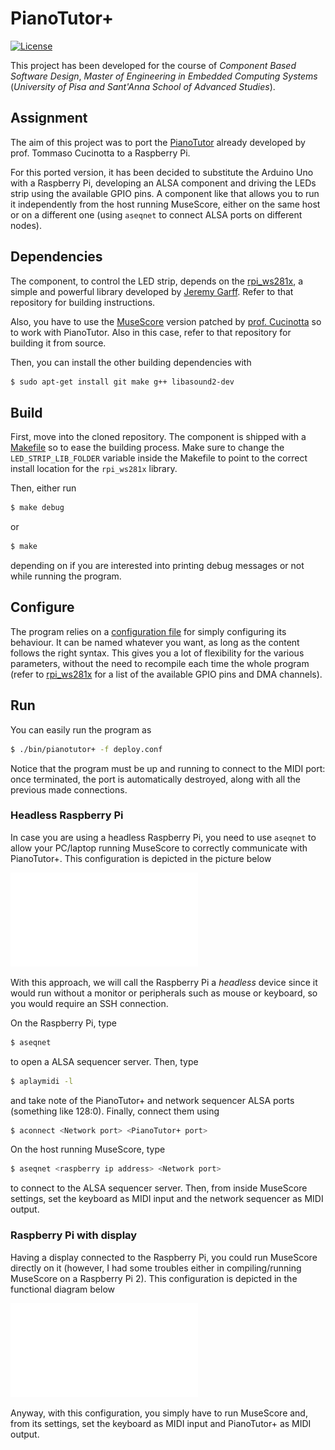 # PianoTutor+


[![License](https://img.shields.io/github/license/gabrielebaris/piano-tutor-plus.svg?style=flat-square)](https://github.com/gabrielebaris/piano-tutor-plus/blob/master/LICENSE)

This project has been developed for the course of *Component Based Software Design*, *Master of Engineering in Embedded Computing Systems* (*University of Pisa and Sant'Anna School of Advanced Studies*).

## Assignment

The aim of this project was to port the [PianoTutor](https://www.linkedin.com/pulse/musescorearduinoleds-tutorial-tommaso-cucinotta/) already developed by prof. Tommaso Cucinotta to a Raspberry Pi. 

For this ported version, it has been decided to substitute the Arduino Uno with a Raspberry Pi, developing an ALSA component and driving the LEDs strip using the available GPIO pins. A component like that allows you to run it independently from the host running MuseScore, either on the same host or on a different one (using `aseqnet` to connect ALSA ports on different nodes).

## Dependencies

The component, to control the LED strip, depends on the [rpi_ws281x](https://github.com/jgarff/rpi_ws281x), a simple and powerful library developed by [Jeremy Garff](https://github.com/jgarff). Refer to that repository for building instructions.

Also, you have to use the [MuseScore](https://github.com/tomcucinotta/MuseScore) version patched by [prof. Cucinotta](https://github.com/tomcucinotta) so to work with PianoTutor. Also in this case, refer to that repository for building it from source.

Then, you can install the other building dependencies with

```bash
$ sudo apt-get install git make g++ libasound2-dev
```

## Build

First, move into the cloned repository. The component is shipped with a [Makefile](https://github.com/gabrielebaris/piano-tutor-plus/blob/master/Makefile) so to ease the building process. Make sure to change the `LED_STRIP_LIB_FOLDER` variable inside the Makefile to point to the correct install location for the `rpi_ws281x` library.

Then, either run

```bash
$ make debug
```

or 

```bash
$ make
```

depending on if you are interested into printing debug messages or not while running the program.

## Configure

The program relies on a [configuration file](https://github.com/gabrielebaris/piano-tutor-plus/blob/master/deploy.conf) for simply configuring its behaviour. It can be named whatever you want, as long as the content follows the right syntax. This gives you a lot of flexibility for the various parameters, without the need to recompile each time the whole program (refer to [rpi_ws281x](https://github.com/jgarff/rpi_ws281x) for a list of the available GPIO pins and DMA channels).

## Run

You can easily run the program as

```bash
$ ./bin/pianotutor+ -f deploy.conf
```

Notice that the program must be up and running to connect to the MIDI port: once terminated, the port is automatically destroyed, along with all the previous made connections.

### Headless Raspberry Pi
In case you are using a headless Raspberry Pi, you need to use `aseqnet` to allow your PC/laptop running MuseScore to correctly communicate with PianoTutor+. This configuration is depicted in the picture below

![Headless Raspberry Pi functional diagram](images/Headless_RaspberryPi_PianoTutor+.pdf)

With this approach, we will call the Raspberry Pi a *headless* device since it would run without a monitor or peripherals such as mouse or keyboard, so you would require an SSH connection.

On the Raspberry Pi, type

```bash
$ aseqnet
```

to open a ALSA sequencer server. Then, type

```bash
$ aplaymidi -l
```

and take note of the PianoTutor+ and network sequencer ALSA ports (something like 128:0). Finally, connect them using

```bash
$ aconnect <Network port> <PianoTutor+ port>
```
On the host running MuseScore, type

```bash
$ aseqnet <raspberry ip address> <Network port>
```

to connect to the ALSA sequencer server. Then, from inside MuseScore settings, set the keyboard as MIDI input and the network sequencer as MIDI output.

### Raspberry Pi with display

Having a display connected to the Raspberry Pi, you could run MuseScore directly on it (however, I had some troubles either in compiling/running MuseScore on a Raspberry Pi 2). This configuration is depicted in the functional diagram below

![Raspberry Pi with display functional diagram](images/Standalone_RaspberryPi_PianoTutor+.pdf)

Anyway, with this configuration, you simply have to run MuseScore and, from its settings, set the keyboard as MIDI input and PianoTutor+ as MIDI output.
